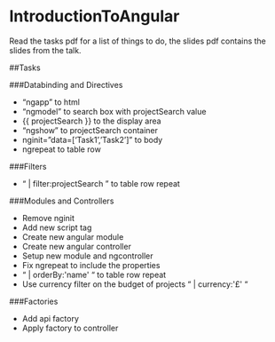 IntroductionToAngular
=====================

Read the tasks pdf for a list of things to do, the slides pdf contains the slides from the talk.


##Tasks

###Data­binding and Directives
* “ng­app” to html
* “ng­model” to search box with projectSearch value
* {{ projectSearch }} to the display area
* “ng­show” to projectSearch container
* ng­init=”data=[‘Task1’,’Task2’]” to body
* ng­repeat to table row

###Filters
* “ | filter:projectSearch ” to table row repeat

###Modules and Controllers
* Remove ng­init
* Add new script tag
* Create new angular module
* Create new angular controller
* Setup new module and ng­controller
* Fix ng­repeat to include the properties
* “ | orderBy:'name' “ to table row repeat
* Use currency filter on the budget of projects “ | currency:'£' “

###Factories
* Add api factory
* Apply factory to controller
